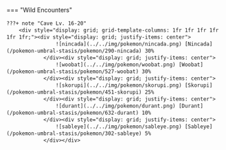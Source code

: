 

=== "Wild Encounters"


	???+ note "Cave Lv. 16-20"
		<div style="display: grid; grid-template-columns: 1fr 1fr 1fr 1fr 1fr 1fr;"><div style="display: grid; justify-items: center">
                    ![nincada](../../img/pokemon/nincada.png) [Nincada](/pokemon-umbral-stasis/pokemon/290-nincada) 30%
                </div><div style="display: grid; justify-items: center">
                    ![woobat](../../img/pokemon/woobat.png) [Woobat](/pokemon-umbral-stasis/pokemon/527-woobat) 30%
                </div><div style="display: grid; justify-items: center">
                    ![skorupi](../../img/pokemon/skorupi.png) [Skorupi](/pokemon-umbral-stasis/pokemon/451-skorupi) 25%
                </div><div style="display: grid; justify-items: center">
                    ![durant](../../img/pokemon/durant.png) [Durant](/pokemon-umbral-stasis/pokemon/632-durant) 10%
                </div><div style="display: grid; justify-items: center">
                    ![sableye](../../img/pokemon/sableye.png) [Sableye](/pokemon-umbral-stasis/pokemon/302-sableye) 5%
                </div></div>



